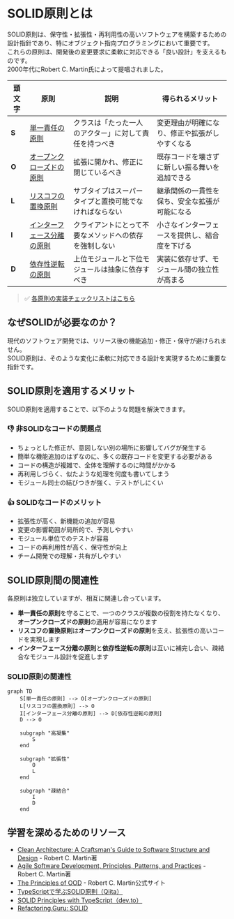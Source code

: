 # SOLID原則とは

SOLID原則は、保守性・拡張性・再利用性の高いソフトウェアを構築するための設計指針であり、特にオブジェクト指向プログラミングにおいて重要です。  
これらの原則は、開発後の変更要求に柔軟に対応できる「良い設計」を支えるものです。  
2000年代にRobert C. Martin氏によって提唱されました。

| 頭文字 | 原則 | 説明 | 得られるメリット |
|--------|------|------|------------------|
| **S** | [単一責任の原則](single-responsibility-principle.md) | クラスは「たった一人のアクター」に対して責任を持つべき | 変更理由が明確になり、修正や拡張がしやすくなる |
| **O** | [オープンクローズドの原則](open-closed-principle.md) | 拡張に開かれ、修正に閉じているべき | 既存コードを壊さずに新しい振る舞いを追加できる |
| **L** | [リスコフの置換原則](liskov-substitution-principle.md) | サブタイプはスーパータイプと置換可能でなければならない | 継承関係の一貫性を保ち、安全な拡張が可能になる |
| **I** | [インターフェース分離の原則](interface-segregation-principle.md) | クライアントにとって不要なメソッドへの依存を強制しない | 小さなインターフェースを提供し、結合度を下げる |
| **D** | [依存性逆転の原則](dependency-inversion-principle.md) | 上位モジュールと下位モジュールは抽象に依存すべき | 実装に依存せず、モジュール間の独立性が高まる |


> ✅ [各原則の実装チェックリストはこちら](./solid-checklist.md)

## なぜSOLIDが必要なのか？

現代のソフトウェア開発では、リリース後の機能追加・修正・保守が避けられません。  
SOLID原則は、そのような変化に柔軟に対応できる設計を実現するために重要な指針です。

## SOLID原則を適用するメリット

SOLID原則を適用することで、以下のような問題を解決できます。

### 👎 非SOLIDなコードの問題点
- ちょっとした修正が、意図しない別の場所に影響してバグが発生する
- 簡単な機能追加のはずなのに、多くの既存コードを変更する必要がある
- コードの構造が複雑で、全体を理解するのに時間がかかる
- 再利用しづらく、似たような処理を何度も書いてしまう
- モジュール同士の結びつきが強く、テストがしにくい

### 👍 SOLIDなコードのメリット
- 拡張性が高く、新機能の追加が容易
- 変更の影響範囲が局所的で、予測しやすい
- モジュール単位でのテストが容易
- コードの再利用性が高く、保守性が向上
- チーム開発での理解・共有がしやすい

## SOLID原則間の関連性

各原則は独立していますが、相互に関連し合っています。

- **単一責任の原則**を守ることで、一つのクラスが複数の役割を持たなくなり、**オープンクローズドの原則**の適用が容易になります
- **リスコフの置換原則**は**オープンクローズドの原則**を支え、拡張性の高いコードを実現します
- **インターフェース分離の原則**と**依存性逆転の原則**は互いに補完し合い、疎結合なモジュール設計を促進します

### SOLID原則の関連性

```mermaid
graph TD
    S[単一責任の原則] --> O[オープンクローズドの原則]
    L[リスコフの置換原則] --> O
    I[インターフェース分離の原則] --> D[依存性逆転の原則]
    D --> O
    
    subgraph "高凝集"
        S
    end
    
    subgraph "拡張性"
        O
        L
    end
    
    subgraph "疎結合"
        I
        D
    end
```


## 学習を深めるためのリソース

- [Clean Architecture: A Craftsman's Guide to Software Structure and Design](https://www.amazon.co.jp/dp/0134494164) - Robert C. Martin著
- [Agile Software Development, Principles, Patterns, and Practices](https://www.amazon.co.jp/dp/0135974445) - Robert C. Martin著
- [The Principles of OOD](http://butunclebob.com/ArticleS.UncleBob.PrinciplesOfOod) - Robert C. Martin公式サイト
- [TypeScriptで学ぶSOLID原則（Qiita）](https://qiita.com/KouMatsu/items/ca4e26336cc04fbc93d8)
- [SOLID Principles with TypeScript（dev.to）](https://dev.to/harshaash/solid-principles-with-typescript-1kfc)
- [Refactoring.Guru: SOLID](https://refactoring.guru/design-patterns/solid)